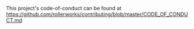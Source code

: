 This project's code-of-conduct can be found at https://github.com/rollerworks/contributing/blob/master/CODE_OF_CONDUCT.md
